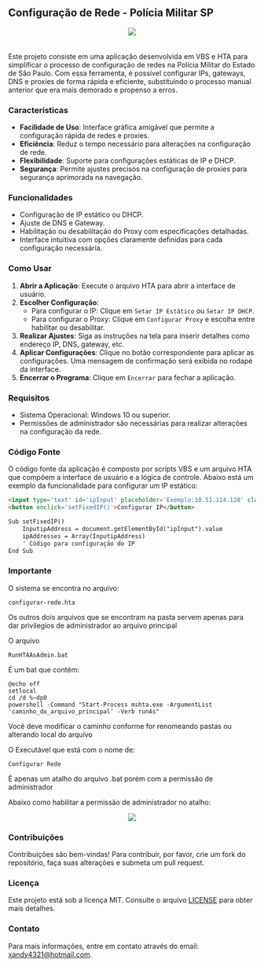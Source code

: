 ## Configuração de Rede - Polícia Militar SP

<div align="center">
    <img src="https://github.com/alexandrefreitass/configurar-rede-vbs/assets/109884524/000d887c-61aa-4590-bbb8-1619f6f7a1c8" />
</div>
<br/><br/>
Este projeto consiste em uma aplicação desenvolvida em VBS e HTA para simplificar o processo de configuração de redes na Polícia Militar do Estado de São Paulo. Com essa ferramenta, é possível configurar IPs, gateways, DNS e proxies de forma rápida e eficiente, substituindo o processo manual anterior que era mais demorado e propenso a erros.

### Características

- **Facilidade de Uso**: Interface gráfica amigável que permite a configuração rápida de redes e proxies.
- **Eficiência**: Reduz o tempo necessário para alterações na configuração de rede.
- **Flexibilidade**: Suporte para configurações estáticas de IP e DHCP.
- **Segurança**: Permite ajustes precisos na configuração de proxies para segurança aprimorada na navegação.

### Funcionalidades

- Configuração de IP estático ou DHCP.
- Ajuste de DNS e Gateway.
- Habilitação ou desabilitação do Proxy com especificações detalhadas.
- Interface intuitiva com opções claramente definidas para cada configuração necessária.

### Como Usar

1. **Abrir a Aplicação**: Execute o arquivo HTA para abrir a interface de usuário.
2. **Escolher Configuração**:
   - Para configurar o IP: Clique em `Setar IP Estático` ou `Setar IP DHCP`.
   - Para configurar o Proxy: Clique em `Configurar Proxy` e escolha entre habilitar ou desabilitar.
3. **Realizar Ajustes**: Siga as instruções na tela para inserir detalhes como endereço IP, DNS, gateway, etc.
4. **Aplicar Configurações**: Clique no botão correspondente para aplicar as configurações. Uma mensagem de confirmação será exibida no rodapé da interface.
5. **Encerrar o Programa**: Clique em `Encerrar` para fechar a aplicação.

### Requisitos

- Sistema Operacional: Windows 10 ou superior.
- Permissões de administrador são necessárias para realizar alterações na configuração da rede.

### Código Fonte

O código fonte da aplicação é composto por scripts VBS e um arquivo HTA que compõem a interface de usuário e a lógica de controle. Abaixo está um exemplo da funcionalidade para configurar um IP estático:

```html
<input type='text' id='ipInput' placeholder='Exemplo:10.51.114.128' class='buttonconfigurar'>
<button onclick='setFixedIP()'>Configurar IP</button>

Sub setFixedIP()
    InputipAddress = document.getElementById("ipInput").value
    ipAddresses = Array(InputipAddress)
    ' Código para configuração do IP
End Sub
```

### Importante

O sistema se encontra no arquivo:
```
configurar-rede.hta
```
Os outros dois arquivos que se encontram na pasta servem apenas para dar privilegios de administrador ao arquivo principal

O arquivo
```
RunHTAAsAdmin.bat
```
É um bat que contém:
```
@echo off
setlocal
cd /d %~dp0
powershell -Command "Start-Process mshta.exe -ArgumentList 'caminho_do_arquivo_principal' -Verb runAs"
```
Você deve modificar o caminho conforme for renomeando pastas ou alterando local do arquivo

O Executável que está com o nome de:
```
Configurar Rede
```

É apenas um atalho do arquivo .bat porém com a permissão de administrador

Abaixo como habilitar a permissão de administrador no atalho:

<div align="center">
    <img src="https://github.com/alexandrefreitass/configurar-rede-vbs/assets/109884524/f46bd0a2-1a10-42e9-8201-cde1db438900" />
</div>

### Contribuições

Contribuições são bem-vindas! Para contribuir, por favor, crie um fork do repositório, faça suas alterações e submeta um pull request.

### Licença
Este projeto está sob a licença MIT. Consulte o arquivo <a href="https://github.com/alexandrefreitass/Configurar-Rede-VBS/blob/master/LICENSE">LICENSE</a> para obter mais detalhes.

### Contato
Para mais informações, entre em contato através do email: xandy4321@hotmail.com.